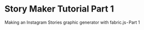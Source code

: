 # Story Maker Tutorial Part 1
Making an Instagram Stories graphic generator with fabric.js - Part 1
